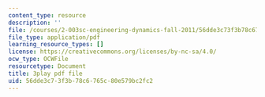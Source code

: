 ```yaml
---
content_type: resource
description: ''
file: /courses/2-003sc-engineering-dynamics-fall-2011/56dde3c73f3b78c6765c80e579bc2fc2_ZNVvYg1FOPk.pdf
file_type: application/pdf
learning_resource_types: []
license: https://creativecommons.org/licenses/by-nc-sa/4.0/
ocw_type: OCWFile
resourcetype: Document
title: 3play pdf file
uid: 56dde3c7-3f3b-78c6-765c-80e579bc2fc2
---
```

